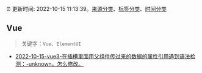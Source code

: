 :alarm_clock: 更新时间: 2022-10-15 11:13:39。[来源分类](../README.md)、[标签分类](../TAGS.md)、[时间分类](../TIMELINE.md)

## Vue


> 关键字：`Vue`、`ElementUI`



- [2022-10-15-vue3-在插槽里面用父组件传过来的数据的属性引用遇到语法检测：-unknown，怎么修改。](https://www.v2ex.com/t/887169) 